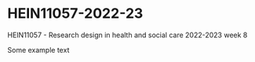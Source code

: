 # HEIN11057-2022-23
HEIN11057 - Research design in health and social care 2022-2023 week 8


Some example text